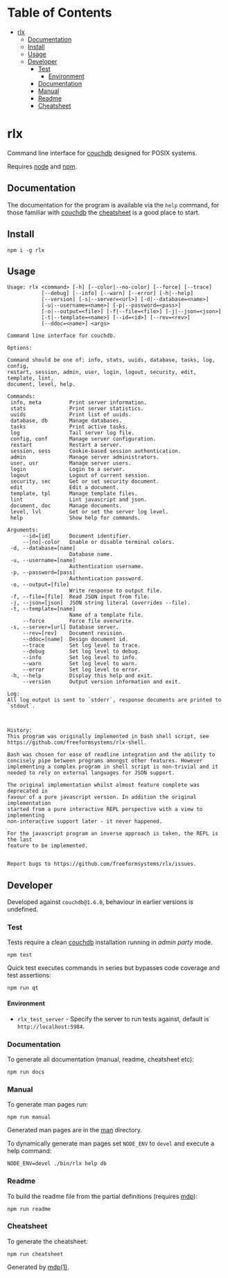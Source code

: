Table of Contents
=================

* [rlx](#rlx)
  * [Documentation](#documentation)
  * [Install](#install)
  * [Usage](#usage)
  * [Developer](#developer)
    * [Test](#test)
      * [Environment](#environment)
    * [Documentation](#documentation)
    * [Manual](#manual)
    * [Readme](#readme)
    * [Cheatsheet](#cheatsheet)

rlx
===

Command line interface for [couchdb](http://couchdb.apache.org) designed for POSIX systems.

Requires [node](http://nodejs.org) and [npm](http://www.npmjs.org).

## Documentation

The documentation for the program is available via the `help` command, for those familiar with [couchdb](http://couchdb.apache.org) the [cheatsheet](https://github.com/freeformsystems/rlx/blob/master/doc/cheatsheet.md) is a good place to start.

## Install

```
npm i -g rlx
```

## Usage

```
Usage: rlx <command> [-h] [--color|--no-color] [--force] [--trace]
           [--debug] [--info] [--warn] [--error] [-h|--help]
           [--version] [-s|--server=<url>] [-d|--database=<name>]
           [-u|--username=<name>] [-p|--password=<pass>]
           [-o|--output=<file>] [-f|--file=<file>] [-j|--json=<json>]
           [-t|--template=<name>] [--id=<id>] [--rev=<rev>]
           [--ddoc=<name>] <args>

Command line interface for couchdb.

Options:

Command should be one of: info, stats, uuids, database, tasks, log, config,
restart, session, admin, user, login, logout, security, edit, template, lint,
document, level, help.

Commands:
 info, meta         Print server information.
 stats              Print server statistics.
 uuids              Print list of uuids.
 database, db       Manage databases.
 tasks              Print active tasks.
 log                Tail server log file.
 config, conf       Manage server configuration.
 restart            Restart a server.
 session, sess      Cookie-based session authentication.
 admin              Manage server administrators.
 user, usr          Manage server users.
 login              Login to a server.
 logout             Logout of current session.
 security, sec      Get or set security document.
 edit               Edit a document.
 template, tpl      Manage template files.
 lint               Lint javascript and json.
 document, doc      Manage documents.
 level, lvl         Get or set the server log level.
 help               Show help for commands.

Arguments:
     --id=[id]      Document identifier.
     --[no]-color   Enable or disable terminal colors.
 -d, --database=[name]
                    Database name.
 -u, --username=[name]
                    Authentication username.
 -p, --password=[pass]
                    Authentication password.
 -o, --output=[file]
                    Write response to output file.
 -f, --file=[file]  Read JSON input from file.
 -j, --json=[json]  JSON string literal (overrides --file).
 -t, --template=[name]
                    Name of a template file.
     --force        Force file overwrite.
 -s, --server=[url] Database server.
     --rev=[rev]    Document revision.
     --ddoc=[name]  Design document id.
     --trace        Set log level to trace.
     --debug        Set log level to debug.
     --info         Set log level to info.
     --warn         Set log level to warn.
     --error        Set log level to error.
 -h, --help         Display this help and exit.
     --version      Output version information and exit.

Log:
All log output is sent to `stderr`, response documents are printed to `stdout`.



History:
This program was originally implemented in bash shell script, see https://github.com/freeformsystems/rlx-shell.

Bash was chosen for ease of readline integration and the ability to concisely pipe between programs amongst other features. However implementing a complex program in shell script is non-trivial and it needed to rely on external languages for JSON support.

The original implementation whilst almost feature complete was deprecated in
favour of a pure javascript version. In addition the original implementation
started from a pure interactive REPL perspective with a view to implementing
non-interactive support later - it never happened.

For the javascript program an inverse approach is taken, the REPL is the last
feature to be implemented.


Report bugs to https://github.com/freeformsystems/rlx/issues.
```

## Developer

Developed against `couchdb@1.6.0`, behaviour in earlier versions is undefined.

### Test

Tests require a clean [couchdb](http://couchdb.apache.org) installation running in *admin party* mode.

```
npm test
```

Quick test executes commands in series but bypasses code coverage and test assertions:

```
npm run qt
```

#### Environment

* `rlx_test_server` - Specify the server to run tests against, default is `http://localhost:5984`.

### Documentation

To generate all documentation (manual, readme, cheatsheet etc):

```
npm run docs
```

### Manual

To generate man pages run:

```
npm run manual
```

Generated man pages are in the [man](https://github.com/freeformsystems/rlx/blob/master/doc/man) directory.

To dynamically generate man pages set `NODE_ENV` to `devel` and execute a help command:

```
NODE_ENV=devel ./bin/rlx help db
```

### Readme

To build the readme file from the partial definitions (requires [mdp](https://github.com/freeformsystems/mdp)):

```
npm run readme
```

### Cheatsheet

To generate the cheatsheet:

```
npm run cheatsheet
```

Generated by [mdp(1)](https://github.com/freeformsystems/mdp).

[couchdb]: http://couchdb.apache.org
[node]: http://nodejs.org
[npm]: http://www.npmjs.org
[man]: https://github.com/freeformsystems/rlx/blob/master/doc/man
[mdp]: https://github.com/freeformsystems/mdp
